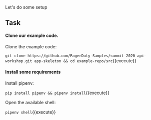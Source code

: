 Let's do some setup

## Task

#### Clone our example code.

Clone the example code:

`git clone https://github.com/PagerDuty-Samples/summit-2020-api-workshop.git app-skeleton && cd example-repo/src`{{execute}}

#### Install some requirements

Install pipenv:

`pip install pipenv && pipenv install`{{execute}}

Open the available shell:

`pipenv shell`{{execute}}
